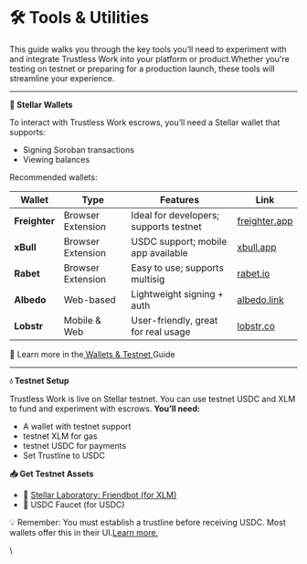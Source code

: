 # 🛠️ Tools & Utilities

This guide walks you through the key tools you’ll need to experiment with and integrate Trustless Work into your platform or product.Whether you're testing on testnet or preparing for a production launch, these tools will streamline your experience.​

***

**🔐 Stellar Wallets**

To interact with Trustless Work escrows, you’ll need a Stellar wallet that supports:

* Signing Soroban transactions
* Viewing balances

Recommended wallets:​

| Wallet        | Type              | Features                               | Link                                          |
| ------------- | ----------------- | -------------------------------------- | --------------------------------------------- |
| **Freighter** | Browser Extension | Ideal for developers; supports testnet | ​[freighter.app](https://www.freighter.app/)​ |
| **xBull**     | Browser Extension | USDC support; mobile app available     | ​[xbull.app](https://xbull.app/)​             |
| **Rabet**     | Browser Extension | Easy to use; supports multisig         | ​[rabet.io](https://rabet.io/)​               |
| **Albedo**    | Web-based         | Lightweight signing + auth             | ​[albedo.link](https://albedo.link/)​         |
| **Lobstr**    | Mobile & Web      | User-friendly, great for real usage    | ​[lobstr.co](https://lobstr.co/)​             |

🔗 Learn more in the[ Wallets & Testnet ](https://app.gitbook.com/o/Yz8cTm8PUHaF0g65hQIq/s/Dg2e2YCRmNlhCnxxmEb6/~/changes/307/developer-resources/stellar-wallets)Guide​

***

**💧 Testnet Setup**

Trustless Work is live on Stellar testnet. You can use testnet USDC and XLM to fund and experiment with escrows. **You’ll need:**

* A wallet with testnet support
* testnet XLM for gas
* testnet USDC for payments
* Set Trustline to USDC

**📥 Get Testnet Assets**

* 🔗 [Stellar Laboratory: Friendbot (for XLM)](https://laboratory.stellar.org/#account-creator?network=test)​
* 🔗 USDC Faucet (for USDC)

💡 Remember: You must establish a trustline before receiving USDC. Most wallets offer this in their UI.[Learn more.](https://app.gitbook.com/o/Yz8cTm8PUHaF0g65hQIq/s/Dg2e2YCRmNlhCnxxmEb6/~/changes/307/developer-resources/testnet-tokens)​​

\
